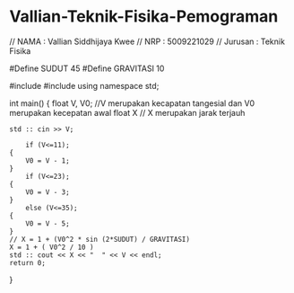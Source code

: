 # Vallian-Teknik-Fisika-Pemograman

// NAMA		: Vallian Siddhijaya Kwee
// NRP		: 5009221029
// Jurusan	: Teknik Fisika

#Define SUDUT 45
#Define GRAVITASI 10

#include <iostream>
#include <cmath>
using namespace std;

int main() 
{
    float V, V0; //V merupakan kecapatan tangesial dan V0 merupakan kecepatan awal
    float X // X merupakan jarak terjauh
    
    std :: cin >> V;
        
        if (V<=11);
    {
        V0 = V - 1;
    }
        if (V<=23);
    {
        V0 = V - 3;
    }
        else (V<=35);
    {
        V0 = V - 5;
    }
    // X = 1 + (V0^2 * sin (2*SUDUT) / GRAVITASI)
    X = 1 + ( V0^2 / 10 )
    std :: cout << X << "  " << V << endl;  
    return 0;
}
